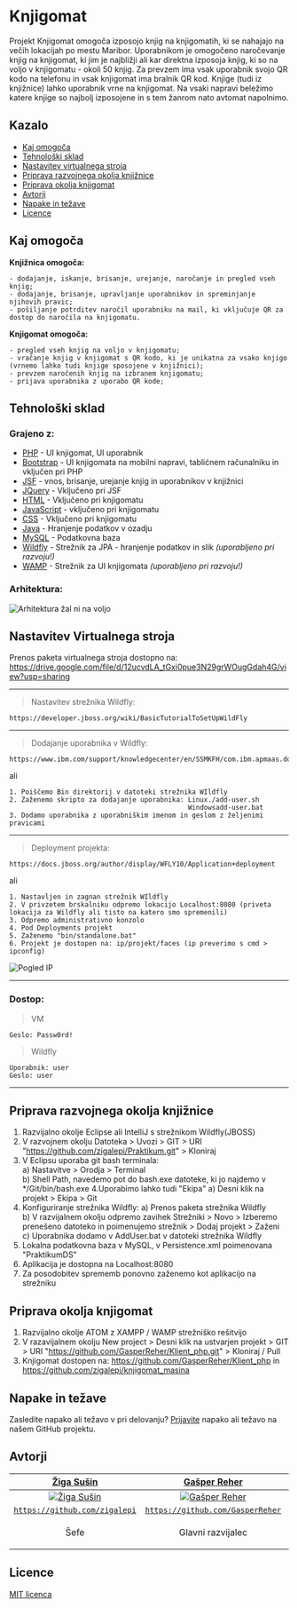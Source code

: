 # Knjigomat
Projekt Knjigomat omogoča izposojo knjig na knjigomatih, ki se nahajajo na večih lokacijah po mestu Maribor. Uporabnikom je omogočeno naročevanje knjig na knjigomat, ki jim je najbližji ali kar direktna izposoja knjig, ki so na voljo v knjigomatu - okoli 50 knjig. Za prevzem ima vsak uporabnik svojo QR kodo na telefonu in vsak knjigomat ima bralnik QR kod. Knjige (tudi iz knjižnice) lahko uporabnik vrne na knjigomat. Na vsaki napravi beležimo katere knjige so najbolj izposojene in s tem žanrom nato avtomat napolnimo.

## Kazalo
- [Kaj omogoča](#kaj-omogoča)
- [Tehnološki sklad](#tehnološki-sklad)
- [Nastavitev virtualnega stroja](#nastavitev-virtualnega-stroja)
- [Priprava razvojnega okolja knjižnice](#priprava-razvojnega-okolja-knjižnice)
- [Priprava okolja knjigomat](#priprava-okolja-knjigomat)
- [Avtorji](#avtorji)
- [Napake in težave](#napake-in-težave)
- [Licence](#licence)

## Kaj omogoča
**Knjižnica omogoča:**
```
- dodajanje, iskanje, brisanje, urejanje, naročanje in pregled vseh knjig;
- dodajanje, brisanje, upravljanje uporabnikov in spreminjanje njihovih pravic;
- pošiljanje potrditev naročil uporabniku na mail, ki vključuje QR za dostop do naročila na knjigomatu.
```
**Knjigomat omogoča:**
```
- pregled vseh knjig na voljo v knjigomatu;
- vračanje knjig v knjigomat s QR kodo, ki je unikatna za vsako knjigo (vrnemo lahko tudi knjige sposojene v knjižnici);
- prevzem naročenih knjig na izbranem knjigomatu;
- prijava uporabnika z uporabo QR kode;
```
## Tehnološki sklad

### Grajeno z:
* [PHP](https://www.php.net/docs.php) - UI knjigomat, UI uporabnik
* [Bootstrap](https://getbootstrap.com/docs/4.3/getting-started/introduction/) - UI knjigomata na mobilni napravi, tablićnem računalniku in vključen pri PHP
* [JSF](https://www.oracle.com/technetwork/java/javaee/documentation/index-137726.html) - vnos, brisanje, urejanje knjig in uporabnikov v knjižnici
* [JQuery](https://api.jquery.com/) - Vključeno pri JSF
* [HTML](https://devdocs.io/html/) - Vključeno pri knjigomatu
* [JavaScript](https://developer.mozilla.org/en-US/docs/Web/JavaScript/Reference) - vključeno pri knjigomatu
* [CSS](https://developer.mozilla.org/en-US/docs/Web/CSS/Reference) - Vključeno pri knjigomatu
* [Java](https://docs.oracle.com/javase/7/docs/api/) - Hranjenje podatkov v ozadju
* [MySQL](https://dev.mysql.com/doc/) - Podatkovna baza
* [Wildfly](https://docs.wildfly.org/16/) - Strežnik za JPA - hranjenje podatkov in slik  <i>(uporabljeno pri razvoju!)</i>
* [WAMP](https://docs.bitnami.com/installer/infrastructure/wamp/) - Strežnik za UI knjigomata   <i>(uporabljeno pri razvoju!)</i>

### Arhitektura:
![Arhitektura žal ni na voljo](https://i.imgur.com/qkEnle8.png)

## Nastavitev Virtualnega stroja
Prenos paketa virtualnega stroja dostopno na: https://drive.google.com/file/d/12ucvdLA_tGxi0pue3N29grWOugGdah4G/view?usp=sharing

___

> Nastavitev strežnika Wildfly:
```
https://developer.jboss.org/wiki/BasicTutorialToSetUpWildFly
```

___

> Dodajanje uporabnika v Wildfly:
```
https://www.ibm.com/support/knowledgecenter/en/SSMKFH/com.ibm.apmaas.doc/install/jboss_config_agent_prereq_add_management_user.htm
```
ali
```
1. Poiščemo Bin direktorij v datoteki strežnika WIldfly
2. Zaženemo skripto za dodajanje uporabnika: Linux./add-user.sh
                                             Windowsadd-user.bat
3. Dodamo uporabnika z uporabniškim imenom in geslom z željenimi pravicami
```

___

> Deployment projekta:
```
https://docs.jboss.org/author/display/WFLY10/Application+deployment
```
ali
```
1. Nastavljen in zagnan strežnik WIldfly
2. V privzetem brskalniku odpremo lokacijo Localhost:8080 (priveta lokacija za Wildfly ali tisto na katero smo spremenili)
3. Odpremo administrativno konzolo
4. Pod Deployments projekt
5. Zaženemo "bin/standalone.bat"
6. Projekt je dostopen na: ip/projekt/faces (ip preverimo s cmd > ipconfig)
```

![Pogled IP](https://i.imgur.com/rlND3Dh.png)
___

### Dostop:
> VM
```
Geslo: Passw0rd!
```
> Wildfly
```
Uporabnik: user
Geslo: user
```

___

## Priprava razvojnega okolja knjižnice
1. Razvijalno okolje Eclipse ali IntelliJ s strežnikom Wildfly(JBOSS)
2. V razvojnem okolju Datoteka > Uvozi > GIT > URI "https://github.com/zigalepi/Praktikum.git" > Kloniraj
3. V Eclipsu uporaba git bash terminala:  
a) Nastavitve > Orodja > Terminal   
b) Shell Path, navedemo pot do bash.exe datoteke, ki jo najdemo v */Git/bin/bash.exe
4.Uporabimo lahko tudi "Ekipa"
a) Desni klik na projekt > Ekipa > Git
5. Konfiguriranje strežnika Wildfly:
a) Prenos paketa strežnika Wildfly  
b) V razvijalnem okolju odpremo zavihek Strežniki > Novo > Izberemo prenešeno datoteko in poimenujemo strežnik > Dodaj projekt > Zaženi 
c) Uporabnika dodamo v AddUser.bat v datoteki strežnika Wildfly   
6. Lokalna podatkovna baza v MySQL, v Persistence.xml poimenovana "PraktikumDS"
7. Aplikacija je dostopna na Localhost:8080
8. Za posodobitev sprememb ponovno zaženemo kot aplikacijo na strežniku

## Priprava okolja knjigomat
1. Razvijalno okolje ATOM z XAMPP / WAMP strežniško rešitvijo
2. V razavijalnem okolju New project > Desni klik na ustvarjen projekt > GIT > URI "https://github.com/GasperReher/Klient_php.git" > Kloniraj / Pull
3. Knjigomat dostopen na: https://github.com/GasperReher/Klient_php in https://github.com/zigalepi/knjigomat_masina

## Napake in težave
Zasledite napako ali težavo v pri delovanju? [Prijavite](https://github.com/zigalepi/Praktikum/issues) napako ali težavo na našem GitHub projektu.

## Avtorji
| <a href="https://www.instagram.com/zigasusin/" target="_blank">**Žiga Sušin**</a> | <a href="https://www.instagram.com/gasperreher98/?hl=en" target="_blank">**Gašper Reher**</a> | <a href="https://www.instagram.com/toniharamija/" target="_blank">**Toni Haramija I.**</a> |<a href="https://www.instagram.com/bard.grujic/" target="_blank">**Bard Grujič**</a> |
| :---: |:---:| :---:|:---:|
| [![Žiga Sušin](https://avatars0.githubusercontent.com/u/39264729?s=200&v=3)](https://github.com/zigalepi)    | [![Gašper Reher](https://avatars0.githubusercontent.com/u/33724905?s=200&v=3)](https://github.com/GasperReher) | [![Toni Haramija I.](https://avatars1.githubusercontent.com/u/39265596?s=200&u=846fdedda24fc881866a1a98402a6e33c06c61f3&v=3)](https://github.com/Tonskii)  |[![Bard Grujič](https://avatars3.githubusercontent.com/u/33715866?s=200&v=3)](https://github.com/GrujicBard)  |
| <a href="https://github.com/zigalepi" target="_blank">`https://github.com/zigalepi`</a> | <a href="https://github.com/GasperReher" target="_blank">`https://github.com/GasperReher`</a> | <a href="https://github.com/Tonskii" target="_blank">`https://github.com/Tonskii`</a> |<a href="https://github.com/GrujicBard" target="_blank">`https://github.com/GrujicBard`</a> |
| <p> Šefe </p> | <p> Glavni razvijalec </p> | <p> RN - PR - razvijalec <p> | <p> Bard </p> |

## Licence
[MIT licenca](https://choosealicense.com/licenses/mit/)
